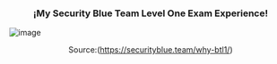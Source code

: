 <div align="center">
  
### ¡My Security Blue Team Level One Exam Experience!
</div>

![image](https://github.com/enleak/enleak.github.io/assets/55566953/2ca07c97-64fb-4a8d-8c20-e4fb17b8e881)

<div align="center">
  
Source:(https://securityblue.team/why-btl1/)
</div>
